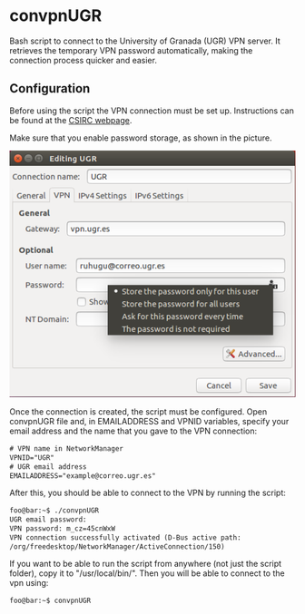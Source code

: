 # convpnUGR
Bash script to connect to the University of Granada (UGR) VPN server. It retrieves the temporary VPN password automatically, making the connection process quicker and easier.

## Configuration
Before using the script the VPN connection must be set up. Instructions can be found at the [CSIRC webpage](https://csirc.ugr.es/informatica/RedUGR/VPN/ConfVPN/VPN-Linux.html).

Make sure that you enable password storage, as shown in the picture.

![Password storage settings](https://github.com/ruhugu/convpnUGR/blob/master/storepassword.png)

Once the connection is created, the script must be configured. Open convpnUGR file and, in EMAILADDRESS and VPNID variables, specify your email address and the name that you gave to the VPN connection:
```
# VPN name in NetworkManager
VPNID="UGR"
# UGR email address
EMAILADDRESS="example@correo.ugr.es"
```

After this, you should be able to connect to the VPN by running the script:
```console
foo@bar:~$ ./convpnUGR
UGR email password:  
VPN password: m_cz=45cnWxW
VPN connection successfully activated (D-Bus active path: /org/freedesktop/NetworkManager/ActiveConnection/150)
```

If you want to be able to run the script from anywhere (not just the script folder), copy it to "/usr/local/bin/". Then you will be able to connect to the vpn using:
```console
foo@bar:~$ convpnUGR
```
